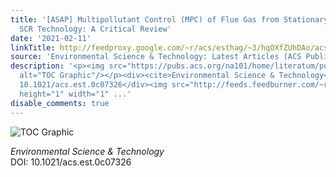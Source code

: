 ```yaml
---
title: '[ASAP] Multipollutant Control (MPC) of Flue Gas from Stationary Sources Using
  SCR Technology: A Critical Review'
date: '2021-02-11'
linkTitle: http://feedproxy.google.com/~r/acs/esthag/~3/hqOXfZUhDAo/acs.est.0c07326
source: 'Environmental Science & Technology: Latest Articles (ACS Publications)'
description: '<p><img src="https://pubs.acs.org/na101/home/literatum/publisher/achs/journals/content/esthag/0/esthag.ahead-of-print/acs.est.0c07326/20210211/images/medium/es0c07326_0007.gif"
  alt="TOC Graphic"/></p><div><cite>Environmental Science & Technology</cite></div><div>DOI:
  10.1021/acs.est.0c07326</div><img src="http://feeds.feedburner.com/~r/acs/esthag/~4/hqOXfZUhDAo"
  height="1" width="1" ...'
disable_comments: true
---
```

<p><img src="https://pubs.acs.org/na101/home/literatum/publisher/achs/journals/content/esthag/0/esthag.ahead-of-print/acs.est.0c07326/20210211/images/medium/es0c07326_0007.gif" alt="TOC Graphic"/></p><div><cite>Environmental Science & Technology</cite></div><div>DOI: 10.1021/acs.est.0c07326</div><img src="http://feeds.feedburner.com/~r/acs/esthag/~4/hqOXfZUhDAo" height="1" width="1" ...
